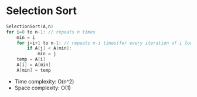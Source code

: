 # Selection Sort

```cpp
SelectionSort(A,n)
for i=0 to n-1: // repeats n times
    min = i
    for j=i+1 to n-1: // repeats n-i times(for every iteration of i loop)
        if A[j] < A[min]:
            min = j
    temp = A[i]
    A[i] = A[min]
    A[min] = temp
```
- Time complexity: O(n^2)
- Space complexity: O(1)